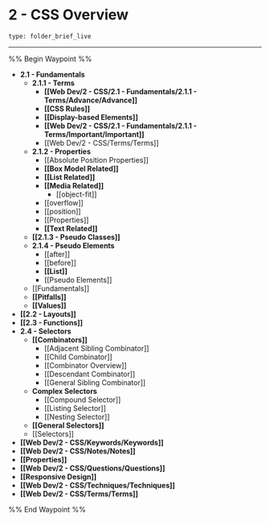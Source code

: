 # 2 - CSS Overview
 
```ccard
type: folder_brief_live
```
 
---

%% Begin Waypoint %%
- **2.1 - Fundamentals**
	- **2.1.1 - Terms**
		- **[[Web Dev/2 - CSS/2.1 - Fundamentals/2.1.1 - Terms/Advance/Advance]]**
		- **[[CSS Rules]]**
		- **[[Display-based Elements]]**
		- **[[Web Dev/2 - CSS/2.1 - Fundamentals/2.1.1 - Terms/Important/Important]]**
		- [[Web Dev/2 - CSS/Terms/Terms]]
	- **2.1.2 - Properties**
		- [[Absolute Position Properties]]
		- **[[Box Model Related]]**
		- **[[List Related]]**
		- **[[Media Related]]**
			- [[object-fit]]
		- [[overflow]]
		- [[position]]
		- [[Properties]]
		- **[[Text Related]]**
	- **[[2.1.3 - Pseudo Classes]]**
	- **2.1.4 - Pseudo Elements**
		- [[after]]
		- [[before]]
		- **[[List]]**
		- [[Pseudo Elements]]
	- [[Fundamentals]]
	- **[[Pitfalls]]**
	- **[[Values]]**
- **[[2.2 - Layouts]]**
- **[[2.3 - Functions]]**
- **2.4 - Selectors**
	- **[[Combinators]]**
		- [[Adjacent Sibling Combinator]]
		- [[Child Combinator]]
		- [[Combinator Overview]]
		- [[Descendant Combinator]]
		- [[General Sibling Combinator]]
	- **Complex Selectors**
		- [[Compound Selector]]
		- [[Listing Selector]]
		- [[Nesting Selector]]
	- **[[General Selectors]]**
	- [[Selectors]]
- **[[Web Dev/2 - CSS/Keywords/Keywords]]**
- **[[Web Dev/2 - CSS/Notes/Notes]]**
- **[[Properties]]**
- **[[Web Dev/2 - CSS/Questions/Questions]]**
- **[[Responsive Design]]**
- **[[Web Dev/2 - CSS/Techniques/Techniques]]**
- **[[Web Dev/2 - CSS/Terms/Terms]]**

%% End Waypoint %%